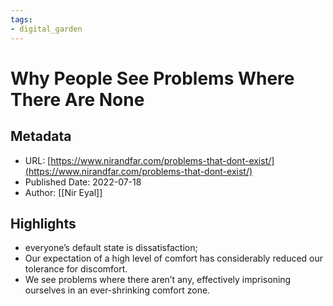 ```yaml
---
tags: 
- digital_garden
---
```

# Why People See Problems Where There Are None
## Metadata
* URL: [https://www.nirandfar.com/problems-that-dont-exist/](https://www.nirandfar.com/problems-that-dont-exist/)
* Published Date: 2022-07-18
* Author: [[Nir Eyal]]

## Highlights
* everyone’s default state is dissatisfaction;
* Our expectation of a high level of comfort has considerably reduced our tolerance for discomfort.
* We see problems where there aren’t any, effectively imprisoning ourselves in an ever-shrinking comfort zone.